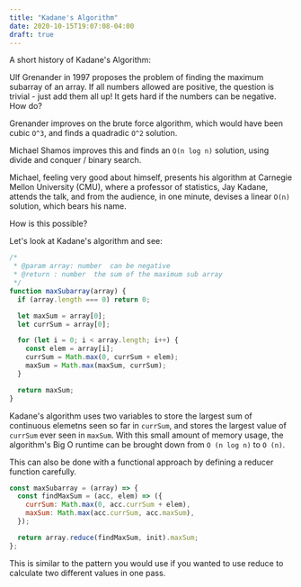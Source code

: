 ```yaml
---
title: "Kadane's Algorithm"
date: 2020-10-15T19:07:08-04:00
draft: true
---
```


A short history of Kadane's Algorithm:

Ulf Grenander in 1997 proposes the problem of finding the maximum subarray of an array. If all numbers allowed are positive, the question is trivial - just add them all up! It gets hard if the numbers can be negative. How do?

Grenander improves on the brute force algorithm, which would have been cubic `O^3`, and finds a quadradic `O^2` solution.

Michael Shamos improves this and finds an `O(n log n)` solution, using divide and conquer / binary search.

Michael, feeling very good about himself, presents his algorithm at Carnegie Mellon University (CMU), where a professor of statistics, Jay Kadane, attends the talk, and from the audience, in one minute, devises a linear `O(n)` solution, which bears his name.

How is this possible?

Let's look at Kadane's algorithm and see:

```javascript
/*
 * @param array: number  can be negative
 * @return : number  the sum of the maximum sub array
 */
function maxSubarray(array) {
  if (array.length === 0) return 0;

  let maxSum = array[0];
  let currSum = array[0];

  for (let i = 0; i < array.length; i++) {
    const elem = array[i];
    currSum = Math.max(0, currSum + elem);
    maxSum = Math.max(maxSum, currSum);
  }

  return maxSum;
}
```

Kadane's algorithm uses two variables to store the largest sum of continuous elemetns seen so far in `currSum`, and stores the largest value of `currSum` ever seen in `maxSum`. With this small amount of memory usage, the algorithm's Big O runtime can be brought down from `O (n log n)` to `O (n)`.

This can also be done with a functional approach by defining a reducer function carefully.

```javascript
const maxSubarray = (array) => {
  const findMaxSum = (acc, elem) => ({
    currSum: Math.max(0, acc.currSum + elem),
    maxSum: Math.max(acc.currSum, acc.maxSum),
  });

  return array.reduce(findMaxSum, init).maxSum;
};
```

This is similar to the pattern you would use if you wanted to use reduce to calculate two different values in one pass.
